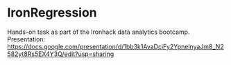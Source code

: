 # IronRegression
Hands-on task as part of the Ironhack data analytics bootcamp.
Presentation: https://docs.google.com/presentation/d/1bb3k1AvaDciFy2YpnelnyaJm8_N2582yt8Rs5EX4Y3Q/edit?usp=sharing